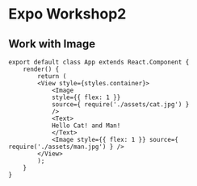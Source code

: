 # Expo Workshop2

## Work with Image

	export default class App extends React.Component {
		render() {
			return (
			<View style={styles.container}>
				<Image 
				style={{ flex: 1 }} 
				source={ require('./assets/cat.jpg') } 
				/>
				<Text>
				Hello Cat! and Man!
				</Text>
				<Image style={{ flex: 1 }} source={ require('./assets/man.jpg') } />
			</View>
			);
		}
	}